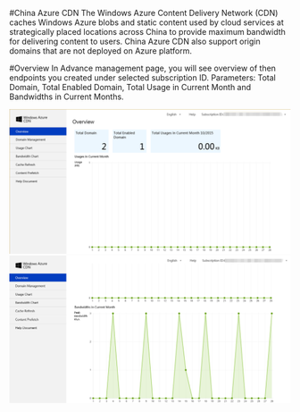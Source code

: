 #China Azure CDN
The Windows Azure Content Delivery Network (CDN) caches Windows Azure blobs and static content used by cloud services at strategically placed locations across China to provide maximum bandwidth for delivering content to users. China Azure CDN also support origin domains that are not deployed on Azure platform.

#Overview
In Advance management page, you will see overview of then endpoints you created under selected subscription ID. Parameters: Total Domain, Total Enabled Domain, Total Usage in Current Month and Bandwidths in Current Months.

![007](images/007.png)
![008](images/008.png)